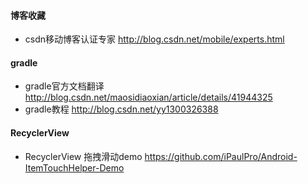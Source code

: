
#### 博客收藏
+ csdn移动博客认证专家 http://blog.csdn.net/mobile/experts.html

#### gradle
+ gradle官方文档翻译 http://blog.csdn.net/maosidiaoxian/article/details/41944325
+ gradle教程 http://blog.csdn.net/yy1300326388

#### RecyclerView
+ RecyclerView 拖拽滑动demo  https://github.com/iPaulPro/Android-ItemTouchHelper-Demo
